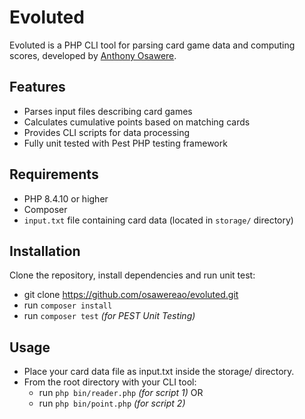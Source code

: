 # Evoluted

Evoluted is a PHP CLI tool for parsing card game data and computing scores, developed by [Anthony Osawere](https://osawere.com).

## Features

- Parses input files describing card games
- Calculates cumulative points based on matching cards
- Provides CLI scripts for data processing
- Fully unit tested with Pest PHP testing framework

## Requirements

- PHP 8.4.10 or higher
- Composer
- `input.txt` file containing card data (located in `storage/` directory)



## Installation

Clone the repository, install dependencies and run unit test:

- git clone https://github.com/osawereao/evoluted.git
- run `composer install`
- run `composer test`  *(for PEST Unit Testing)*

## Usage

- Place your card data file as input.txt inside the storage/ directory.
- From the root directory with your CLI tool:
  - run `php bin/reader.php` *(for script 1)* OR
  - run `php bin/point.php` *(for script 2)*
